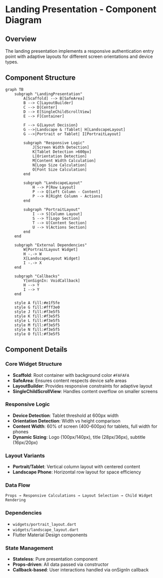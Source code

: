 # Landing Presentation - Component Diagram

## Overview
The landing presentation implements a responsive authentication entry point with adaptive layouts for different screen orientations and device types.

## Component Structure

```mermaid
graph TB
    subgraph "LandingPresentation"
        A[Scaffold] --> B[SafeArea]
        B --> C[LayoutBuilder]
        C --> D[Center]
        D --> E[SingleChildScrollView]
        E --> F[Container]
        
        F --> G{Layout Decision}
        G -->|Landscape & !Tablet| H[LandscapeLayout]
        G -->|Portrait or Tablet| I[PortraitLayout]
        
        subgraph "Responsive Logic"
            J[Screen Width Detection]
            K[Tablet Detection >600px]
            L[Orientation Detection]
            M[Content Width Calculation]
            N[Logo Size Calculation]
            O[Font Size Calculation]
        end
        
        subgraph "LandscapeLayout"
            H --> P[Row Layout]
            P --> Q[Left Column - Content]
            P --> R[Right Column - Actions]
        end
        
        subgraph "PortraitLayout" 
            I --> S[Column Layout]
            S --> T[Logo Section]
            T --> U[Content Section]
            U --> V[Actions Section]
        end
    end
    
    subgraph "External Dependencies"
        W[PortraitLayout Widget]
        H -.-> W
        X[LandscapeLayout Widget]
        I -.-> X
    end
    
    subgraph "Callbacks"
        Y[onSignIn: VoidCallback]
        H --> Y
        I --> Y
    end

    style A fill:#e1f5fe
    style G fill:#fff3e0
    style J fill:#f3e5f5
    style K fill:#f3e5f5
    style L fill:#f3e5f5
    style M fill:#f3e5f5
    style N fill:#f3e5f5
    style O fill:#f3e5f5
```

## Component Details

### Core Widget Structure
- **Scaffold**: Root container with background color `#FAFAFA`
- **SafeArea**: Ensures content respects device safe areas
- **LayoutBuilder**: Provides responsive constraints for adaptive layout
- **SingleChildScrollView**: Handles content overflow on smaller screens

### Responsive Logic
- **Device Detection**: Tablet threshold at 600px width
- **Orientation Detection**: Width vs height comparison
- **Content Width**: 60% of screen (400-600px) for tablets, full width for phones
- **Dynamic Sizing**: Logo (100px/140px), title (28px/36px), subtitle (16px/20px)

### Layout Variants
- **Portrait/Tablet**: Vertical column layout with centered content
- **Landscape Phone**: Horizontal row layout for space efficiency

### Data Flow
```
Props → Responsive Calculations → Layout Selection → Child Widget Rendering
```

### Dependencies
- `widgets/portrait_layout.dart`
- `widgets/landscape_layout.dart`
- Flutter Material Design components

### State Management
- **Stateless**: Pure presentation component
- **Props-driven**: All data passed via constructor
- **Callback-based**: User interactions handled via onSignIn callback